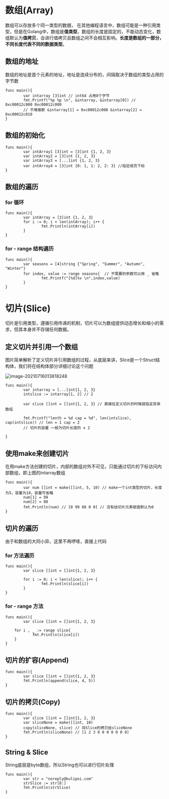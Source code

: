 # 数组(Array)

数组可以存放多个同一类型的数据， 在其他编程语言中，数组可能是一种引用类型，但是在Golang中，数组是**值类型**，数组的长度是固定的，不能动态变化，数组默认为**值拷贝**，会进行值拷贝且数组之间不会相互影响。**长度是数组的一部分，不同长度代表不同的数据类型**。

## 数组的地址

数组的地址是首个元素的地址，地址是连续分布的，间隔取决于数组的类型占用的字节数

```
func main(){
		var intarray [3]int // int64 占用8个字节
		fmt.Printf("%p %p \n", &intarray, &intarray[0]) // 0xc00012c000 0xc00012c000
		// 不难推断 &intarray[1] = 0xc00012c008 &intarray[2] = 0xc00012c010 
}
```

## 数组的初始化

```
func main(){
		var intArray1 [3]int = [3]int {1, 2, 3}
		var intArray2 = [3]int {1, 2, 3}
		var intArray3 = [...]int {1, 2, 3}
		var intArray4 = [3]int {0: 1, 1: 2, 2: 3} //指定成员下标
}
```

## 数组的遍历

### for 循环

```
func main(){
		var intArray = [3]int {1, 2, 3}
		for i := 0; i < len(intArray); i++ {
				fmt.Println(intArray[i])
		}
}
```

### for - range 结构遍历

```
func main(){
		var seasons = [4]string {"Spring", "Summer", "Autumn", "Winter"}
		for index, value := range seasons{  // 不需要的参数可以用 _ 省略
				fmt.Printf("[%d]%v \n",index,value)
		}
}
```

# 切片(Slice)

切片是引用类型，遵循引用传递的机制，切片可以为数组提供动态增长和缩小的需求，但其本身并不存储任何数据。

## 定义切片并引用一个数组

图片简单解析了定义切片并引用数组的过程，从底层来讲，Slice是一个Struct结构体，我们将在结构体部分详细讨论这个问题

![image-20210716013818248](https://cdn.kulipoi.com/img/20210716013820.png)

```
func main(){
		var intarray = [...]int{1, 2, 3}
		intslice := intarray[1, 2] // 2
		
		var slice []int = []int{1, 2, 3} // 直接在定义切片的时候就指定具体数组
		
		fmt.Printf("lenth = %d cap = %d", len(intslice), cap(intslice)) // len = 1 cap = 2
		// 切片的容量 一般为切片长度的 x 2
		
}
```

## 使用make来创建切片

在用make方法创建的切片，内部的数组对外不可见，只能通过切片的下标访问内部数组，即上图的intarray数组

```
func main(){
		var num []int = make([]int, 5, 10) // make一个int类型的切片，长度为5，容量为10，容量可省略
		num[1] = 99
		num[2] = 88
		fmt.Println(num) // [0 99 88 0 0] // 没有给切片元素赋值默认为0
}
```

## 切片的遍历

由于和数组的大同小异，这里不再啰嗦，直接上代码

### for 方法遍历

```
func main(){
		var slice []int = []int{1, 2, 3}
		
		for i := 0; i < len(slice); i++ {
				fmt.Println(slice[i])
		}
}
```

### for - range 方法

```
func main(){
		var slice []int = []int{1, 2, 3}
    
    for i , _ := range slice{
    		fmt.Println(slice[i])
    }
}
```

## 切片的扩容(Append)

```
func main(){
		var slice []int = []int{1, 2, 3}
		fmt.Println(append(slice, 4, 5))
}
```

## 切片的拷贝(Copy)

```
func main(){
		var slice []int = []int{1, 2, 3}
		var sliceNone = make([]int, 10)
		copy(sliceNone, slice) // 将Slice的拷贝给sliceNone
		fmt.Println(sliceNone) // [1 2 3 0 0 0 0 0 0 0]
}
```

## String & Slice

String底层是byte数组，所以String也可以进行切片处理

```
func main(){
		var str = "noreply@kulipoi.com"
		strSlice := str[8:]
		fmt.Println(strSlice)
}
```

